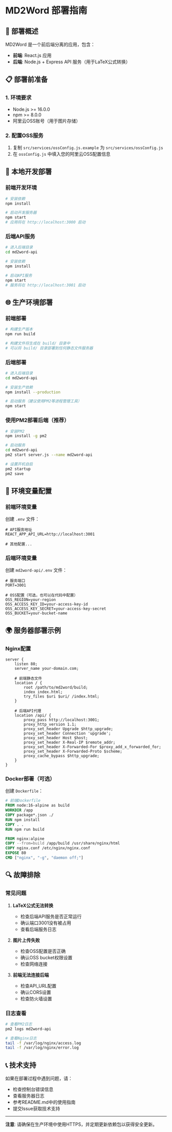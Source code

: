 # MD2Word 部署指南

## 🚀 部署概述

MD2Word 是一个前后端分离的应用，包含：
- **前端**: React.js 应用
- **后端**: Node.js + Express API 服务（用于LaTeX公式转换）

## 📋 部署前准备

### 1. 环境要求
- Node.js >= 16.0.0
- npm >= 8.0.0
- 阿里云OSS账号（用于图片存储）

### 2. 配置OSS服务
1. 复制 `src/services/ossConfig.js.example` 为 `src/services/ossConfig.js`
2. 在 `ossConfig.js` 中填入您的阿里云OSS配置信息

## 🔧 本地开发部署

### 前端开发环境
```bash
# 安装依赖
npm install

# 启动开发服务器
npm start
# 应用将在 http://localhost:3000 启动
```

### 后端API服务
```bash
# 进入后端目录
cd md2word-api

# 安装依赖
npm install

# 启动API服务
npm start
# 服务将在 http://localhost:3001 启动
```

## 🌐 生产环境部署

### 前端部署
```bash
# 构建生产版本
npm run build

# 构建文件将生成在 build/ 目录中
# 可以将 build/ 目录部署到任何静态文件服务器
```

### 后端部署
```bash
# 进入后端目录
cd md2word-api

# 安装生产依赖
npm install --production

# 启动服务（建议使用PM2等进程管理工具）
npm start
```

### 使用PM2部署后端（推荐）
```bash
# 安装PM2
npm install -g pm2

# 启动服务
cd md2word-api
pm2 start server.js --name md2word-api

# 设置开机自启
pm2 startup
pm2 save
```

## 🔧 环境变量配置

### 前端环境变量
创建 `.env` 文件：
```env
# API服务地址
REACT_APP_API_URL=http://localhost:3001

# 其他配置...
```

### 后端环境变量
创建 `md2word-api/.env` 文件：
```env
# 服务端口
PORT=3001

# OSS配置（可选，也可以在代码中配置）
OSS_REGION=your-region
OSS_ACCESS_KEY_ID=your-access-key-id
OSS_ACCESS_KEY_SECRET=your-access-key-secret
OSS_BUCKET=your-bucket-name
```

## 🌍 服务器部署示例

### Nginx配置
```nginx
server {
    listen 80;
    server_name your-domain.com;

    # 前端静态文件
    location / {
        root /path/to/md2word/build;
        index index.html;
        try_files $uri $uri/ /index.html;
    }

    # 后端API代理
    location /api/ {
        proxy_pass http://localhost:3001;
        proxy_http_version 1.1;
        proxy_set_header Upgrade $http_upgrade;
        proxy_set_header Connection 'upgrade';
        proxy_set_header Host $host;
        proxy_set_header X-Real-IP $remote_addr;
        proxy_set_header X-Forwarded-For $proxy_add_x_forwarded_for;
        proxy_set_header X-Forwarded-Proto $scheme;
        proxy_cache_bypass $http_upgrade;
    }
}
```

### Docker部署（可选）
创建 `Dockerfile`：
```dockerfile
# 前端Dockerfile
FROM node:16-alpine as build
WORKDIR /app
COPY package*.json ./
RUN npm install
COPY . .
RUN npm run build

FROM nginx:alpine
COPY --from=build /app/build /usr/share/nginx/html
COPY nginx.conf /etc/nginx/nginx.conf
EXPOSE 80
CMD ["nginx", "-g", "daemon off;"]
```

## 🔍 故障排除

### 常见问题

1. **LaTeX公式无法转换**
   - 检查后端API服务是否正常运行
   - 确认端口3001没有被占用
   - 查看后端服务日志

2. **图片上传失败**
   - 检查OSS配置是否正确
   - 确认OSS bucket权限设置
   - 检查网络连接

3. **前端无法连接后端**
   - 检查API_URL配置
   - 确认CORS设置
   - 检查防火墙设置

### 日志查看
```bash
# 查看PM2日志
pm2 logs md2word-api

# 查看Nginx日志
tail -f /var/log/nginx/access.log
tail -f /var/log/nginx/error.log
```

## 📞 技术支持

如果在部署过程中遇到问题，请：
- 检查控制台错误信息
- 查看服务器日志
- 参考README.md中的使用指南
- 提交Issue获取技术支持

---

**注意**: 请确保在生产环境中使用HTTPS，并定期更新依赖包以获得安全更新。

